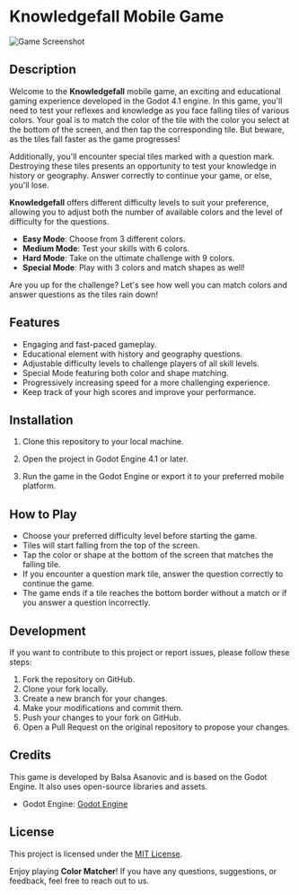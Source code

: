 # Knowledgefall Mobile Game

![Game Screenshot](game_screenshot.png)

## Description

Welcome to the **Knowledgefall** mobile game, an exciting and educational gaming experience developed in the Godot 4.1 engine. In this game, you'll need to test your reflexes and knowledge as you face falling tiles of various colors. Your goal is to match the color of the tile with the color you select at the bottom of the screen, and then tap the corresponding tile. But beware, as the tiles fall faster as the game progresses!

Additionally, you'll encounter special tiles marked with a question mark. Destroying these tiles presents an opportunity to test your knowledge in history or geography. Answer correctly to continue your game, or else, you'll lose. 

**Knowledgefall** offers different difficulty levels to suit your preference, allowing you to adjust both the number of available colors and the level of difficulty for the questions. 

- **Easy Mode**: Choose from 3 different colors.
- **Medium Mode**: Test your skills with 6 colors.
- **Hard Mode**: Take on the ultimate challenge with 9 colors.
- **Special Mode**: Play with 3 colors and match shapes as well!

Are you up for the challenge? Let's see how well you can match colors and answer questions as the tiles rain down!

## Features

- Engaging and fast-paced gameplay.
- Educational element with history and geography questions.
- Adjustable difficulty levels to challenge players of all skill levels.
- Special Mode featuring both color and shape matching.
- Progressively increasing speed for a more challenging experience.
- Keep track of your high scores and improve your performance.

## Installation

1. Clone this repository to your local machine.

2. Open the project in Godot Engine 4.1 or later.

3. Run the game in the Godot Engine or export it to your preferred mobile platform.

## How to Play

- Choose your preferred difficulty level before starting the game.
- Tiles will start falling from the top of the screen.
- Tap the color or shape at the bottom of the screen that matches the falling tile.
- If you encounter a question mark tile, answer the question correctly to continue the game.
- The game ends if a tile reaches the bottom border without a match or if you answer a question incorrectly.

## Development

If you want to contribute to this project or report issues, please follow these steps:

1. Fork the repository on GitHub.
2. Clone your fork locally.
3. Create a new branch for your changes.
4. Make your modifications and commit them.
5. Push your changes to your fork on GitHub.
6. Open a Pull Request on the original repository to propose your changes.

## Credits

This game is developed by Balsa Asanovic and is based on the Godot Engine. It also uses open-source libraries and assets. 

- Godot Engine: [Godot Engine](https://godotengine.org/)

## License

This project is licensed under the [MIT License](LICENSE).

Enjoy playing **Color Matcher**! If you have any questions, suggestions, or feedback, feel free to reach out to us.
